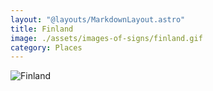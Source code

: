 ```yaml
---
layout: "@layouts/MarkdownLayout.astro"
title: Finland
image: ./assets/images-of-signs/finland.gif
category: Places
---
```


![Finland](@signs/finland.gif)
